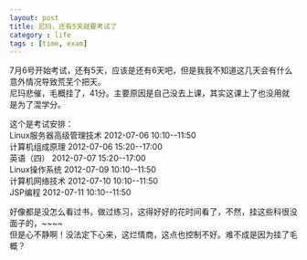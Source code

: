 ```yaml
---
layout: post
title: 尼玛，还有5天就要考试了
category : life 
tags : [time, exam]
---
```


7月6号开始考试，还有5天，应该是还有6天吧，但是我我不知道这几天会有什么意外情况导致荒芜个把天。    
尼玛悲催，毛概挂了，41分。主要原因是自己没去上课，其实这课上了也没用就是为了混学分。  

这个是考试安排：    
Linux服务器高级管理技术    2012-07-06 10:10--11:50     
计算机组成原理             2012-07-06 15:20--17:00     
英语（四）                 2012-07-07 15:20--17:00     
Linux操作系统              2012-07-09 10:10--11:50     
计算机网络技术             2012-07-10 10:10--11:50     
JSP编程                    2012-07-11 10:10--11:50     

好像都是没怎么看过书，做过练习，这得好好的花时间看了，不然，挂这些科很没面子的，~~~~    
但是心不静啊！没法定下心来，这烂情商，这点也控制不好。难不成是因为挂了毛概？  

